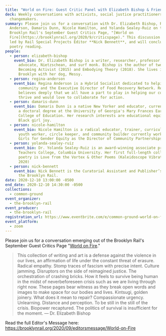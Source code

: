 ```yaml
---
title: "World on Fire: Guest Critic Panel with Elizabeth Bishop & Friends"
deck: Weekly conversations with activists, social justice practitioners, and
  changemakers.
summary: Please join us for a conversation with Dr. Elizabeth Bishop, Regina
  Anderson, Damaris Dunn, Nicole Hamilton, and Yolanda Sealey-Ruiz on the
  Brooklyn Rail's September Guest Critics Page, "[World on
  Fire](https://brooklynrail.org/2020/9/criticspage)." This discussion will be
  led by Rail Special Projects Editor **Nick Bennett**, and will conclude with a
  poetry reading.
people:
  - person: elizabeth-bishop
    event_bio: Dr. Elizabeth Bishop is a writer, researcher, professor, youth
      advocate, Nietzschean, and surf monk. Bishop is the author of two books,
      Becoming Activist (2015) and Embodying Theory (2018). She lives in
      Brooklyn with her dog, Messy.
  - person: regina-anderson
    event_bio: Regina Anderson is a Hybrid Socialist dedicated to helping the
      community and the Executive Director of Food Recovery Network. Regina
      believes deeply that we all have a part to play in helping our communities
      thrive and would love to collaborate for action.
  - person: damaris-dunn
    event_bio: Damaris Dunn is a native New Yorker and educator, currently pursuing
      a doctoral degree at the University of Georgia's Mary Frances Early
      College of Education. Her research interests are educational equity and
      Black girl joy.
  - person: nicole-hamilton
    event_bio: Nicole Hamilton is a radical educator, trainer, curriculum designer,
      youth worker, circle keeper, and community builder currently working for
      Girls for Gender Equity as the Director of Community Partnerships.
  - person: yolanda-sealey-ruiz
    event_bio: Dr. Yolanda Sealey-Ruiz is an award-winning associate professor at
      Teachers College, Columbia University. Her first full-length collection of
      poetry is Love from the Vortex & Other Poems (Kaleidoscope Vibrations,
      2020)
  - person: nick-bennett
    event_bio: Nick Bennett is the Curatorial Assistant and Publisher’s Assistant at
      the Brooklyn Rail.
date: 2020-12-10 13:00:00 -0500
end_date: 2020-12-10 14:30:00 -0500
collections:
  - common-ground
event_organizer:
  - the-brooklyn-rail
event_producer:
  - the-brooklyn-rail
registration_url: https://www.eventbrite.com/e/common-ground-world-on-fire-tickets-131547238331
event_platform:
  - zoom
---
```

Please join us for a conversation emerging out of the Brooklyn Rail's September Guest Critics Page "[World on Fire](https://brooklynrail.org/2020/9/criticspage)."

> This collection of writing and art is a defense against the violence in our lives, an affirmation of life under the constant threat of erasure. Radical empathy. Stomp traces of fascism with precise intent. Culture jamming. Disruptors on the side of reimagined justice. The orchestration of crashing bricks. How it feels to survive being human in the midst of neverbeforeseen crisis such as we are living through right now. These pages bear witness as they break open words and images to make space for our bodies and lives. Kintsugi, golden joinery. What does it mean to repair? Compassionate urgency. Unlearning. Distance and perception. To be still in the still of the crisis. Biopower recaptured. The politics of survival is insufficient for the moment. — Dr. Elizabeth Bishop

Read the full Editor's Message here: <https://brooklynrail.org/2020/09/editorsmessage/World-on-Fire>